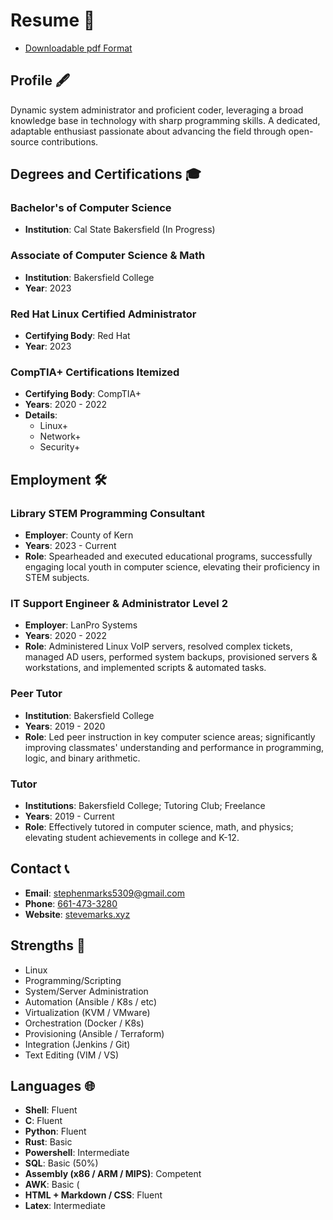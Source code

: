 # Resume 📄
* [Downloadable pdf Format](../img/resume_stephen_marks.pdf)

## Profile 🖋️
Dynamic system administrator and proficient coder, leveraging a broad knowledge base in technology with sharp programming skills. A dedicated, adaptable enthusiast passionate about advancing the field through open-source contributions.

## Degrees and Certifications 🎓
### Bachelor's of Computer Science
- **Institution**: Cal State Bakersfield (In Progress)

### Associate of Computer Science & Math
- **Institution**: Bakersfield College
- **Year**: 2023

### Red Hat Linux Certified Administrator
- **Certifying Body**: Red Hat
- **Year**: 2023

### CompTIA+ Certifications Itemized
- **Certifying Body**: CompTIA+
- **Years**: 2020 - 2022
- **Details**:
  - Linux+
  - Network+
  - Security+

## Employment 🛠️
### Library STEM Programming Consultant
- **Employer**: County of Kern
- **Years**: 2023 - Current
- **Role**: Spearheaded and executed educational programs, successfully engaging local youth in computer science, elevating their proficiency in STEM subjects.

### IT Support Engineer & Administrator Level 2
- **Employer**: LanPro Systems
- **Years**: 2020 - 2022
- **Role**: Administered Linux VoIP servers, resolved complex tickets, managed AD users, performed system backups, provisioned servers & workstations, and implemented scripts & automated tasks.

### Peer Tutor
- **Institution**: Bakersfield College
- **Years**: 2019 - 2020
- **Role**: Led peer instruction in key computer science areas; significantly improving classmates' understanding and performance in programming, logic, and binary arithmetic.

### Tutor
- **Institutions**: Bakersfield College; Tutoring Club; Freelance
- **Years**: 2019 - Current
- **Role**: Effectively tutored in computer science, math, and physics; elevating student achievements in college and K-12.

## Contact 📞
- **Email**: [stephenmarks5309@gmail.com](mailto:stephenmarks5309@gmail.com)
- **Phone**: [661-473-3280](tel:+6614733280)
- **Website**: [stevemarks.xyz](http://stevemarks.xyz)

## Strengths 💪
- Linux
- Programming/Scripting
- System/Server Administration
- Automation (Ansible / K8s / etc)
- Virtualization (KVM / VMware)
- Orchestration (Docker / K8s)
- Provisioning (Ansible / Terraform)
- Integration (Jenkins / Git)
- Text Editing (VIM / VS)

## Languages 🌐
- **Shell**: Fluent 
- **C**: Fluent 
- **Python**: Fluent 
- **Rust**: Basic 
- **Powershell**: Intermediate 
- **SQL**: Basic (50%)
- **Assembly (x86 / ARM / MIPS)**: Competent 
- **AWK**: Basic (
- **HTML + Markdown / CSS**: Fluent
- **Latex**: Intermediate 


